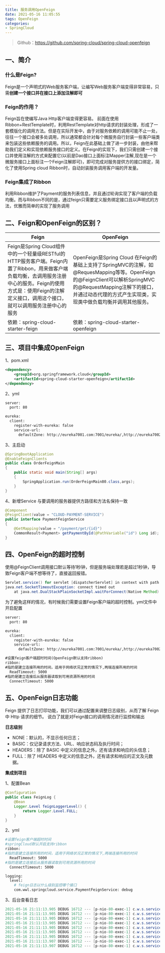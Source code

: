 ```yaml
---
title: 服务调用OpenFeign
date: 2021-05-16 11:05:55
tags: OpenFeign
categories: 
- SpringCloud
---
```


> Github：https://github.com/spring-cloud/spring-cloud-openfeign

## 一、简介

### 什么是Feign?

Feign是一个声明式的Web服务客户端，让编写Web服务客户端变得非常容易，只需**创建一个接口并在接口上添加注解即可**

### Feign的作用？

Feign旨在使编写Java Http客户端变得更容易。
前面在使用Ribbon+RestTemplate时，利用RestTemplate对http请求的封装处理，形成了一套模版化的调用方法。但是在实际开发中，由于对服务依赖的调用可能不止一处，往往一个接口会被多处调用，所以通常都会针对每个微服务自行封装一些客户端类来包装这些依赖服务的调用。所以，Feign在此基础上做了进一步封装，由他来帮助我们定义和实现依赖服务接口的定义。在Feign的实现下，我们只需创建一个接口并使用注解的方式来配置它(以前是Dao接口上面标注Mapper注解,现在是一个微服务接口上面标注一个Feign注解即可)，即可完成对服务提供方的接口绑定，简化了使用Spring cloud Ribbon时，自动封装服务调用客户端的开发量。

<!--more-->

### Feign集成了Ribbon

利用Ribbon维护了Payment的服务列表信息，并且通过轮询实现了客户端的负载均衡。而与Ribbon不同的是，通过feign只需要定义服务绑定接口且以声明式的方法，优雅而简单的实现了服务调用

## 二、Feign和OpenFeign的区别？

| Feign                                                        | OpenFeign                                                    |
| ------------------------------------------------------------ | ------------------------------------------------------------ |
| Feign是Spring Cloud组件中的一个轻量级RESTful的HTTP服务客户端。Feign内置了Ribbon，用来做客户端负载均衡，去调用服务注册中心的服务。Feign的使用方式是：使用Feign的注解定义接口，调用这个接口，就可以调用服务注册中心的服务 | OpenFeign是Spring Cloud 在Feign的基础上支持了SpringMVC的注解，如@RequesMapping等等。OpenFeign的@FeignClient可以解析SpringMVC的@RequestMapping注解下的接口，并通过动态代理的方式产生实现类，实现类中做负载均衡并调用其他服务。 |
| 依赖：spring-cloud-starter-feign                             | 依赖：spring-cloud-starter-openfeign                         |

## 三、项目中集成OpenFeign

1、pom.xml

```xml
<dependency>
    <groupId>org.springframework.cloud</groupId>
    <artifactId>spring-cloud-starter-openfeign</artifactId>
</dependency>
```

2、yml

```bash
server:
  port: 80

eureka:
  client:
    register-with-eureka: false
    service-url:
      defaultZone: http://eureka7001.com:7001/eureka/,http://eureka7002.com:7002/eureka/
```

3、主启动

```java
@SpringBootApplication
@EnableFeignClients
public class OrderFeignMain
{
    public static void main(String[] args)
    {
        SpringApplication.run(OrderFeignMain80.class,args);
    }
}
```

4、新增Service 与要调用的服务器提供方路径和方法名保持一致

```java
@Component
@FeignClient(value = "CLOUD-PAYMENT-SERVICE")
public interface PaymentFeignService
{
    @GetMapping(value = "/payment/get/{id}")
    CommonResult<Payment> getPaymentById(@PathVariable("id") Long id);
}
```

## 四、OpenFeign的超时控制

使用@FeignClient调用接口默认等待1秒钟，但是服务端处理若是超过1秒钟，导致Feign客户端不想等待了，直接返回报错。

```java
Servlet.service() for servlet [dispatcherServlet] in context with path [] threw exception [Request processing failed; nested exception is feign.RetryableException: connect timed out executing GET http://CLOUD-PAYMENT-SERVICE/payment/feign/timeout] with root cause
java.net.SocketTimeoutException: connect timed out
	at java.net.DualStackPlainSocketImpl.waitForConnect(Native Method) ~[na:1.8.0_201]
```

为了避免这样的情况，有时候我们需要设置Feign客户端的超时控制。yml文件中开启配置

```xml
server:
  port: 80

eureka:
  client:
    register-with-eureka: false
    service-url:
      defaultZone: http://eureka7001.com:7001/eureka/,http://eureka7002.com:7002/eureka/

#设置feign客户端超时时间(OpenFeign默认支持ribbon)
ribbon:
#指的是建立连接所用的时间，适用于网络状况正常的情况下,两端连接所用的时间
  ReadTimeout: 5000
#指的是建立连接后从服务器读取到可用资源所用的时间
  ConnectTimeout: 5000
```

## 五、OpenFeign日志功能

Feign 提供了日志打印功能，我们可以通过配置来调整日志级别，从而了解 Feign 中 Http 请求的细节。
说白了就是对Feign接口的调用情况进行监控和输出

**日志级别**

- NONE：默认的，不显示任何日志；
- BASIC：仅记录请求方法、URL、响应状态码及执行时间；
- HEADERS：除了 BASIC 中定义的信息之外，还有请求和响应的头信息；
- FULL：除了 HEADERS 中定义的信息之外，还有请求和响应的正文及元数据。

**集成到项目**

1、配置Bean

```java
@Configuration
public class FeignLog {
    @Bean
    Logger.Level feignLoggerLevel() {
        return Logger.Level.FULL;
    }
}
```

2、yml

```bash
#设置feign客户端超时时间
#springCloud默认开启支持ribbon
ribbon:
#指的是建立连接所用的时间，适用于网络状况正常的情况下,两端连接所用的时间
  ReadTimeout: 5000
#指的是建立连接后从服务器读取到可用资源所用的时间
  ConnectTimeout: 5000

logging:
  level:
    # feign日志以什么级别监控哪个接口
    com.wwl.springcloud.service.PaymentFeignService: debug
```

3、后台查看日志

```java
2021-05-16 21:11:13.905 DEBUG 16712 --- [p-nio-80-exec-1] c.w.s.service.PaymentFeignService        : [PaymentFeignService#getPaymentById] <--- HTTP/1.1 200 (2320ms)
2021-05-16 21:11:13.905 DEBUG 16712 --- [p-nio-80-exec-1] c.w.s.service.PaymentFeignService        : [PaymentFeignService#getPaymentById] connection: keep-alive
2021-05-16 21:11:13.905 DEBUG 16712 --- [p-nio-80-exec-1] c.w.s.service.PaymentFeignService        : [PaymentFeignService#getPaymentById] content-type: application/json
2021-05-16 21:11:13.905 DEBUG 16712 --- [p-nio-80-exec-1] c.w.s.service.PaymentFeignService        : [PaymentFeignService#getPaymentById] date: Sun, 16 May 2021 13:11:13 GMT
2021-05-16 21:11:13.905 DEBUG 16712 --- [p-nio-80-exec-1] c.w.s.service.PaymentFeignService        : [PaymentFeignService#getPaymentById] keep-alive: timeout=60
2021-05-16 21:11:13.905 DEBUG 16712 --- [p-nio-80-exec-1] c.w.s.service.PaymentFeignService        : [PaymentFeignService#getPaymentById] transfer-encoding: chunked
2021-05-16 21:11:13.905 DEBUG 16712 --- [p-nio-80-exec-1] c.w.s.service.PaymentFeignService        : [PaymentFeignService#getPaymentById] 
2021-05-16 21:11:13.907 DEBUG 16712 --- [p-nio-80-exec-1] c.w.s.service.PaymentFeignService        : [PaymentFeignService#getPaymentById] {"code":200,"message":"查询成功\t 服务端口：8001","data":{"id":1,"serial":"hkjhkj"}}
2021-05-16 21:11:13.907 DEBUG 16712 --- [p-nio-80-exec-1] c.w.s.service.PaymentFeignService        : [PaymentFeignService#getPaymentById] <--- END HTTP (93-byte body)
```

